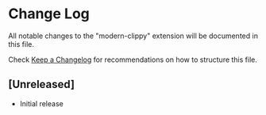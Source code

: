 # Change Log

All notable changes to the "modern-clippy" extension will be documented in this file.

Check [Keep a Changelog](http://keepachangelog.com/) for recommendations on how to structure this file.

## [Unreleased]

- Initial release